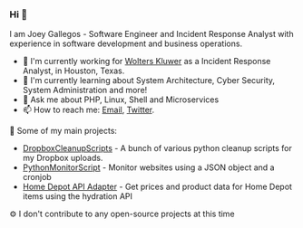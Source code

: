 ### Hi 👋

I am Joey Gallegos - Software Engineer and Incident Response Analyst with experience in software development and business operations.

- 🔭 I'm currently working for [Wolters Kluwer](https://www.wolterskluwer.com/) as a Incident Response Analyst, in Houston, Texas.
- 📝 I'm currently learning about System Architecture, Cyber Security, System Administration and more!
- 💬 Ask me about PHP, Linux, Shell and Microservices
- 📫 How to reach me: [Email](mailTo:joey@joeygallegos.com), [Twitter](https://twitter.com/_joeygallegos).

🚀 Some of my main projects:
- [DropboxCleanupScripts](https://github.com/joeygallegos/DropboxCleanupScripts) - A bunch of various python cleanup scripts for my Dropbox uploads. 
- [PythonMonitorScript](https://github.com/joeygallegos/PythonMonitorScript) - Monitor websites using a JSON object and a cronjob
- [Home Depot API Adapter](https://github.com/joeygallegos/Home-Depot-API-Adapter) - Get prices and product data for Home Depot items using the hydration API




⚙️ I don't contribute to any open-source projects at this time
